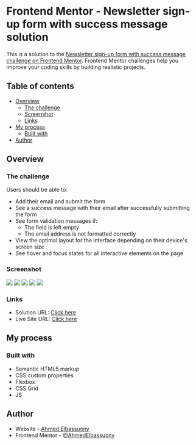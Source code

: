 # Frontend Mentor - Newsletter sign-up form with success message solution

This is a solution to the [Newsletter sign-up form with success message challenge on Frontend Mentor](https://www.frontendmentor.io/challenges/newsletter-signup-form-with-success-message-3FC1AZbNrv). Frontend Mentor challenges help you improve your coding skills by building realistic projects.

## Table of contents

- [Overview](#overview)
  - [The challenge](#the-challenge)
  - [Screenshot](#screenshot)
  - [Links](#links)
- [My process](#my-process)
  - [Built with](#built-with)
- [Author](#author)

## Overview

### The challenge

Users should be able to:

- Add their email and submit the form
- See a success message with their email after successfully submitting the form
- See form validation messages if:
  - The field is left empty
  - The email address is not formatted correctly
- View the optimal layout for the interface depending on their device's screen size
- See hover and focus states for all interactive elements on the page

### Screenshot

![](design/desktop-design.jpg)
![](design/error-states.jpg)
![](design/desktop-success.jpg)
![](design/mobile-design.jpg)
![](design/mobile-success.jpg)

### Links

- Solution URL: [Click here](https://github.com/AhmedElbassuony/Form-Validation)
- Live Site URL: [Click here](https://ahmedelbassuony.github.io/Form-Validation/)

## My process

### Built with

- Semantic HTML5 markup
- CSS custom properties
- Flexbox
- CSS Grid
- JS

## Author

- Website - [Ahmed Elbassuony](https://www.linkedin.com/in/ahmed-elbassuony/)
- Frontend Mentor - [@AhmedElbassuony](https://www.frontendmentor.io/profile/AhmedElbassuony)


